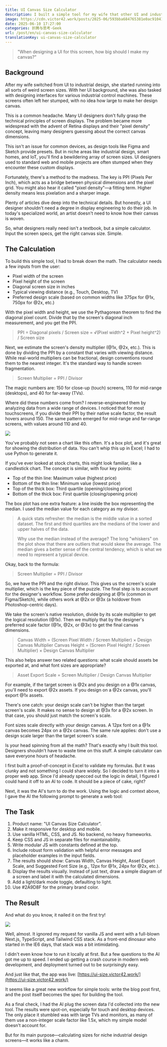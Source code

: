 ```yaml
---
title: UI Canvas Size Calculator
description: I built a simple tool for my wife that other UI and industrial designers might find useful.
image: https://cdn.victor42.work/posts/2025-06/593bba684765381e0ac910413a657590.webp
date: 2025-06-10 17:27:00
categories: 折腾与思考-Geek
url: /post/en/ui-canvas-size-calculator
translationKey: ui-canvas-size-calculator
---
```


> "When designing a UI for this screen, how big should I make my canvas?"

## Background

After my wife switched from UI to industrial design, she started running into all sorts of weird screen sizes. With her UI background, she was also tasked with designing interfaces for various industrial control machines. These screens often left her stumped, with no idea how large to make her design canvas.

This is a common headache. Many UI designers don't fully grasp the technical principles of screen displays. The problem became more widespread with the advent of Retina displays and their "pixel density" concept, leaving many designers guessing about the correct canvas dimensions.

This isn't an issue for common devices, as design tools like Figma and Sketch provide presets. But in niche areas like industrial design, smart homes, and IoT, you'll find a bewildering array of screen sizes. UI designers used to standard web and mobile projects are often stumped when they encounter these custom displays.

Fortunately, there's a method to the madness. The key is PPI (Pixels Per Inch), which acts as a bridge between physical dimensions and the pixel grid. You might also hear it called "pixel density"—a fitting term. Higher density means less pixelation and a sharper image.

Plenty of articles dive deep into the technical details. But honestly, a UI designer shouldn't need a degree in display engineering to do their job. In today's specialized world, an artist doesn't need to know how their canvas is woven.

So, what designers really need isn't a textbook, but a simple calculator. Input the screen specs, get the right canvas size. Simple.

## The Calculation

To build this simple tool, I had to break down the math. The calculator needs a few inputs from the user:

-   Pixel width of the screen
-   Pixel height of the screen
-   Diagonal screen size in inches
-   Typical viewing distance (e.g., Touch, Desktop, TV)
-   Preferred design scale (based on common widths like 375px for @1x, 750px for @2x, etc.)

With the pixel width and height, we use the Pythagorean theorem to find the diagonal pixel count. Divide that by the screen's diagonal inch measurement, and you get the PPI.

> PPI = Diagonal pixels / Screen size = √(Pixel width^2 + Pixel height^2) / Screen size

Next, we estimate the screen's density multiplier (@1x, @2x, etc.). This is done by dividing the PPI by a constant that varies with viewing distance. While real-world multipliers can be fractional, design conventions round them to the nearest integer. It's the standard way to handle screen fragmentation.

> Screen Multiplier = PPI / Divisor

The magic numbers are: 150 for close-up (touch) screens, 110 for mid-range (desktops), and 40 for far-away (TVs).

Where did these numbers come from? I reverse-engineered them by analyzing data from a wide range of devices. I noticed that for most touchscreens, if you divide their PPI by their native scale factor, the result hovers around 150. The same pattern emerged for mid-range and far-range screens, with values around 110 and 40.

![](https://cdn.victor42.work/posts/2025-06/15386d1877e20780e6c1b43dbf92ab10.webp)

You've probably not seen a chart like this often. It's a box plot, and it's great for showing the distribution of data. You can't whip this up in Excel; I had to use Python to generate it.

If you've ever looked at stock charts, this might look familiar, like a candlestick chart. The concept is similar, with four key points:

-   Top of the thin line: Maximum value (highest price)
-   Bottom of the thin line: Minimum value (lowest price)
-   Top of the thick box: Third quartile (opening/closing price)
-   Bottom of the thick box: First quartile (closing/opening price)

The box plot has one extra feature: a line inside the box representing the median. I used the median value for each category as my divisor.

> A quick stats refresher: the median is the middle value in a sorted dataset. The first and third quartiles are the medians of the lower and upper halves of the data.
>
> Why use the median instead of the average? The long "whiskers" on the plot show that there are outliers that would skew the average. The median gives a better sense of the central tendency, which is what we need to represent a typical device.

Okay, back to the formula:

> Screen Multiplier = PPI / Divisor

So, we have the PPI and the right divisor. This gives us the screen's scale multiplier, which is the key piece of the puzzle. The final step is to account for the designer's workflow. Some prefer designing at @1x (common in Figma/Sketch), while others work at @2x or @3x (a holdover from Photoshop-centric days).

We take the screen's native resolution, divide by its scale multiplier to get the logical resolution (@1x). Then we multiply that by the designer's preferred scale factor (@1x, @2x, or @3x) to get the final canvas dimensions.

> Canvas Width = (Screen Pixel Width / Screen Multiplier) × Design Canvas Multiplier
> Canvas Height = (Screen Pixel Height / Screen Multiplier) × Design Canvas Multiplier

This also helps answer two related questions: what scale should assets be exported at, and what font sizes are appropriate?

> Asset Export Scale = Screen Multiplier / Design Canvas Multiplier

For example, if the target screen is @2x and you design on a @1x canvas, you'll need to export @2x assets. If you design on a @2x canvas, you'll export @1x assets.

There's one catch: your design scale can't be higher than the target screen's scale. It makes no sense to design at @3x for a @2x screen. In that case, you should just match the screen's scale.

Font sizes scale directly with your design canvas. A 12px font on a @1x canvas becomes 24px on a @2x canvas. The same rule applies: don't use a design scale larger than the target screen's scale.

Is your head spinning from all the math? That's exactly why I built this tool. Designers shouldn't have to waste time on this stuff. A simple calculator can save everyone hours of headache.

I first built a proof-of-concept in Excel to validate my formulas. But it was clunky and not something I could share widely. So I decided to turn it into a proper web app. Since I'd already specced out the logic in detail, I figured I could hand it off to an AI to code. It should be a piece of cake, right?

Next, it was the AI's turn to do the work. Using the logic and context above, I gave the AI the following prompt to generate a web tool:

## The Task

1.  Product name: "UI Canvas Size Calculator".
2.  Make it responsive for desktop and mobile.
3.  Use vanilla HTML, CSS, and JS. No backend, no heavy frameworks.
4.  Keep CSS and JS in separate files for maintainability.
5.  Write modular JS with constants defined at the top.
6.  Include robust form validation with helpful error messages and placeholder examples in the input fields.
7.  The results should show: Canvas Width, Canvas Height, Asset Export Scale, and Suggested Font Size (e.g., 12px for @1x, 24px for @2x, etc.).
8.  Display the results visually. Instead of just text, draw a simple diagram of a screen and label it with the calculated dimensions.
9.  Add a light/dark mode toggle, defaulting to light.
10. Use #2A9D8F for the primary brand color.

## The Result

And what do you know, it nailed it on the first try!

![](https://cdn.victor42.work/posts/2025-06/Xnip2025-06-11_10-43-51.webp)

Well, almost. It ignored my request for vanilla JS and went with a full-blown Next.js, TypeScript, and Tailwind CSS stack. As a front-end dinosaur who started in the IE6 days, that stack was a bit intimidating.

I didn't even know how to run it locally at first. But a few questions to the AI got me up to speed. I ended up getting a crash course in modern web development, and deployment turned out to be surprisingly easy.

And just like that, the app was live: [https://ui-size.victor42.work/](https://ui-size.victor42.work/)

It seems like a great new workflow for simple tools: write the blog post first, and the post itself becomes the spec for building the tool.

As a final check, I had the AI plug the screen data I'd collected into the new tool. The results were spot-on, especially for touch and desktop devices. The only place it stumbled was with large TVs and monitors, as many of them use a non-integer scale factor like 1.5x, which my simple model doesn't account for.

But for its main purpose—calculating sizes for niche industrial design screens—it works like a charm. 